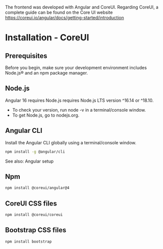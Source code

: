 The frontend was developed with Angular and CoreUI.
Regarding CoreUI, a complete guide can be found on the Core UI website https://coreui.io/angular/docs/getting-started/introduction

# Installation - CoreUI

## Prerequisites
Before you begin, make sure your development environment includes Node.js® and an npm package manager.

## Node.js
Angular 16 requires Node.js requires Node.js LTS version ^16.14 or ^18.10.

- To check your version, run node -v in a terminal/console window.
- To get Node.js, go to nodejs.org.
  
## Angular CLI

Install the Angular CLI globally using a terminal/console window.

```Bash
npm install -g @angular/cli
```
See also: Angular setup

## Npm
```Bash
npm install @coreui/angular@4
```

## CoreUI CSS files
```Bash
npm install @coreui/coreui
```

## Bootstrap CSS files
```Bash
npm install bootstrap
```

